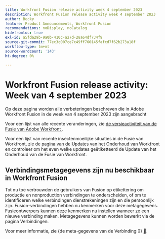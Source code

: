 ```yaml
---
title: Workfront Fusion release activity week 4 september 2023
description: Workfront Fusion release activity week 4 september 2023
author: Becky
feature: Product Announcements, Workfront Fusion
recommendations: noDisplay, noCatalog
hidefromtoc: true
exl-id: a5fda29b-9a0b-410c-a27d-28a64df734f9
source-git-commit: 77ec3c007ce7c49ff760145fafcd7f62b273a18f
workflow-type: tm+mt
source-wordcount: '143'
ht-degree: 0%

---
```


# Workfront Fusion release activity: Week van 4 september 2023

Op deze pagina worden alle verbeteringen beschreven die in Adobe Workfront Fusion in de week van 4 september 2023 zijn aangebracht

Voor een lijst van alle recente veranderingen, zie [ de versieactiviteit van de Fusie van Adobe Workfront ](/help/workfront-fusion/fusion-product-releases/fusion-release-activity.md).

Voor een lijst van recente insectenmoeilijke situaties in de Fusie van Workfront, zie de [ pagina van de Updates van het Onderhoud van Workfront ](https://experienceleague.adobe.com/docs/workfront-known-issues/releases/current-updates.html) en controleer om het even welke updates geëtiketteerd de Update van het Onderhoud van de Fusie van Workfront.

## Verbindingsmetagegevens zijn nu beschikbaar in Workfront Fusion

Tot nu toe vertrouwden de gebruikers van Fusion op etikettering om productie en nonproduction verbindingen te onderscheiden, of om te identificeren welke verbindingen dienstrekeningen zijn en die persoonlijk zijn. Fusion-verbindingen hebben nu kenmerken voor deze metagegevens. Fusieontwerpers kunnen deze kenmerken nu instellen wanneer ze een nieuwe verbinding maken. Metagegevens kunnen worden bewerkt via de pagina Verbindingen.

Voor meer informatie, zie {de meta-gegevens van de Verbinding 0} [&#128279;](/help/workfront-fusion/references/connections/connection-metadata.md).
